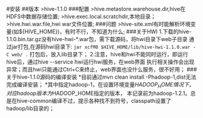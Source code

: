 #安装
##版本
	>hive-1.1.0
###配置
	>hive.metastore.warehouse.dir,hive在HDFS中数据存储位置;
	>hive.exec.local.scratchdir,本地目录；
	>hive.hwi.war.file,hwi war文件位置;
###问题
	>hive-site.xml有时能解析环境变量(如${HIVE_HOME})，有时不行，不知道为什么;
###关于HWI
	1.下载的hive-1.1.0.bin.tar.gz没有hive-hwi-*.war包，需下载源码，将hwi目录下web子目录
	通过jar打包,在源码hwi目录下:
	`jar xcfM0 $HIVE_HOME/lib/hive-hwi-1.1.0.war -C web/ .`
	打包后，放入lib目录下；
	2.注意，hive和hwi不能同时运行，即运行hive后，通过hive --service hwi运行hwi服务，在web界面
	执行相关操作会出现异常；而且hwi只能通过Ctrl+C来终止，web界面也没什么服务，很不好用；
###关于hive-1.1.0源码的编译安装
	*目前通过mvn clean install -Phadoop-1,dist无法完成编译安装；
	*其中指定hadoop-1，在设置环境变量$HADOOP_HOME情况下，对应hadoop版本为$HADOOP_HOME指定的版本，
	本记录前为hadoop-1.2.1。总是在hive-common编译不过，提示各种找不到符号，classpath设置了hadoop/lib目录的；
